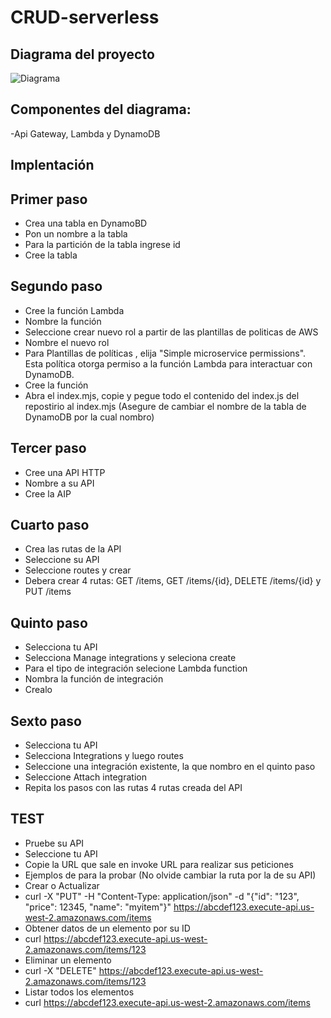 # CRUD-serverless
## Diagrama del proyecto
![Diagrama](src/ddb-crud.png)
## Componentes del diagrama:
 -Api Gateway, Lambda y DynamoDB
## Implentación
## Primer paso
 - Crea una tabla en DynamoBD
 - Pon un nombre a la tabla
 - Para la partición de la tabla ingrese id
 - Cree la tabla
## Segundo paso
 - Cree la función Lambda
 - Nombre la función
 - Seleccione crear nuevo rol a partir de las plantillas de politicas de AWS
 - Nombre el nuevo rol 
 - Para Plantillas de políticas , elija "Simple microservice permissions". Esta política otorga permiso a la función Lambda para interactuar con DynamoDB.
 - Cree la función 
 - Abra el index.mjs, copie y pegue todo el contenido del index.js del repostirio al index.mjs (Asegure de cambiar el nombre de la tabla de DynamoDB por la cual nombro)
## Tercer paso
 - Cree una API HTTP
 - Nombre a su API
 - Cree la AIP
## Cuarto paso
 - Crea las rutas de la API
 - Seleccione su API
 - Seleccione routes y crear
 - Debera crear 4 rutas: GET /items, GET /items/{id}, DELETE /items/{id} y PUT /items
## Quinto paso
 - Selecciona tu API
 - Selecciona Manage integrations y seleciona create
 - Para el tipo de integración selecione Lambda function
 - Nombra la función de integración
 - Crealo
## Sexto paso
 - Selecciona tu API
 - Selecciona Integrations y luego routes
 - Seleccione una integración existente, la que nombro en el quinto paso
 - Seleccione Attach integration
 - Repita los pasos con las rutas 4 rutas creada del API
## TEST
 - Pruebe su API
 - Seleccione tu API
 - Copie la URL que sale en invoke URL para realizar sus peticiones
 - Ejemplos de para la probar (No olvide cambiar la ruta por la de su API)
 - Crear o Actualizar
 - curl -X "PUT" -H "Content-Type: application/json" -d "{\"id\": \"123\", \"price\": 12345, \"name\": \"myitem\"}" https://abcdef123.execute-api.us-west-2.amazonaws.com/items
 - Obtener datos de un elemento por su ID
 - curl https://abcdef123.execute-api.us-west-2.amazonaws.com/items/123
 - Eliminar un elemento
 - curl -X "DELETE" https://abcdef123.execute-api.us-west-2.amazonaws.com/items/123
 - Listar todos los elementos
 - curl https://abcdef123.execute-api.us-west-2.amazonaws.com/items


